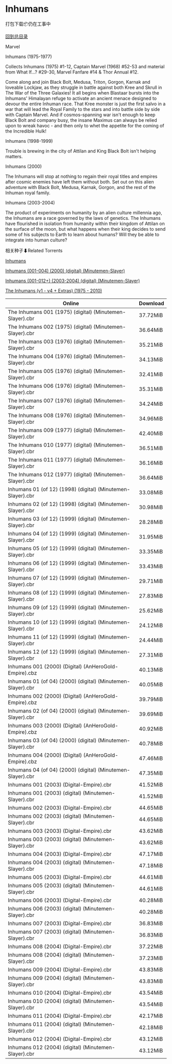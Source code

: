 # Inhumans

打包下载📦仍在工事中

[回到总目录](/Catalogs.md)

Marvel

Inhumans (1975-1977)

Collects Inhumans (1975) #1-12, Captain Marvel (1968) #52-53 and material from What If...? #29-30, Marvel Fanfare #14 & Thor Annual #12.



Come along and join Black Bolt, Medusa, Triton, Gorgon, Karnak and loveable Lockjaw, as they struggle in battle against both Kree and Skrull in The War of the Three Galaxies! It all begins when Blastaar bursts into the Inhumans' Himalayan refuge to activate an ancient menace designed to devour the entire Inhuman race. That Kree monster is just the first salvo in a war that will lead the Royal Family to the stars and into battle side by side with Captain Marvel. And if cosmos-spanning war isn't enough to keep Black Bolt and company busy, the insane Maximus can always be relied upon to wreak havoc - and then only to whet the appetite for the coming of the Incredible Hulk!



Inhumans (1998-1999)

Trouble is brewing in the city of Attilan and King Black Bolt isn't helping matters.



Inhumans (2000)

The Inhumans will stop at nothing to regain their royal titles and empires after cosmic enemies have left them without both. Set out on this alien adventure with Black Bolt, Medusa, Karnak, Gorgon, and the rest of the Inhuman royal family.



Inhumans (2003-2004)

The product of experiments on humanity by an alien culture millennia ago, the Inhumans are a race governed by the laws of genetics. The Inhumans have flourished in isolation from humanity within their kingdom of Attilan on the surface of the moon, but what happens when their king decides to send some of his subjects to Earth to learn about humans? Will they be able to integrate into human culture? 





相关种子⬇Related Torrents

[Inhumans](https://github.com/alicewish/markdown/blob/master/torrent/Inhumans.md)

[Inhumans (001-004) (2000) (digital) (Minutemen-Slayer)](https://github.com/alicewish/markdown/blob/master/torrent/Inhumans--001-004---2000---digital---Minutemen-Slayer.md)

[Inhumans (001-012+) (2003-2004) (digital) (Minutemen-Slayer)](https://github.com/alicewish/markdown/blob/master/torrent/Inhumans--001-012----2003-2004---digital---Minutemen-Slayer.md)

[The Inhumans (v1 - v4 + Extras) (1975 - 2010)](https://github.com/alicewish/markdown/blob/master/torrent/The-Inhumans--v1---v4---Extras---1975---2010.md)

Online | Download
--- | ---
The Inhumans 001 (1975) (digital) (Minutemen-Slayer).cbr | 37.72MiB
The Inhumans 002 (1975) (digital) (Minutemen-Slayer).cbr | 36.64MiB
The Inhumans 003 (1976) (digital) (Minutemen-Slayer).cbr | 35.21MiB
The Inhumans 004 (1976) (digital) (Minutemen-Slayer).cbr | 34.13MiB
The Inhumans 005 (1976) (digital) (Minutemen-Slayer).cbr | 32.41MiB
The Inhumans 006 (1976) (digital) (Minutemen-Slayer).cbr | 35.31MiB
The Inhumans 007 (1976) (digital) (Minutemen-Slayer).cbr | 34.24MiB
The Inhumans 008 (1976) (digital) (Minutemen-Slayer).cbr | 34.96MiB
The Inhumans 009 (1977) (digital) (Minutemen-Slayer).cbr | 42.40MiB
The Inhumans 010 (1977) (digital) (Minutemen-Slayer).cbr | 36.51MiB
The Inhumans 011 (1977) (digital) (Minutemen-Slayer).cbr | 36.16MiB
The Inhumans 012 (1977) (digital) (Minutemen-Slayer).cbr | 36.64MiB
Inhumans 01 (of 12) (1998) (digital) (Minutemen-Slayer).cbr | 33.08MiB
Inhumans 02 (of 12) (1998) (digital) (Minutemen-Slayer).cbr | 30.98MiB
Inhumans 03 (of 12) (1999) (digital) (Minutemen-Slayer).cbr | 28.28MiB
Inhumans 04 (of 12) (1999) (digital) (Minutemen-Slayer).cbr | 31.95MiB
Inhumans 05 (of 12) (1999) (digital) (Minutemen-Slayer).cbr | 33.35MiB
Inhumans 06 (of 12) (1999) (digital) (Minutemen-Slayer).cbr | 33.43MiB
Inhumans 07 (of 12) (1999) (digital) (Minutemen-Slayer).cbr | 29.71MiB
Inhumans 08 (of 12) (1999) (digital) (Minutemen-Slayer).cbr | 27.83MiB
Inhumans 09 (of 12) (1999) (digital) (Minutemen-Slayer).cbr | 25.62MiB
Inhumans 10 (of 12) (1999) (digital) (Minutemen-Slayer).cbr | 24.12MiB
Inhumans 11 (of 12) (1999) (digital) (Minutemen-Slayer).cbr | 24.44MiB
Inhumans 12 (of 12) (1999) (digital) (Minutemen-Slayer).cbr | 27.31MiB
Inhumans 001 (2000) (Digital) (AnHeroGold-Empire).cbz | 40.13MiB
Inhumans 01 (of 04) (2000) (digital) (Minutemen-Slayer).cbr | 40.05MiB
Inhumans 002 (2000) (Digital) (AnHeroGold-Empire).cbz | 39.79MiB
Inhumans 02 (of 04) (2000) (digital) (Minutemen-Slayer).cbr | 39.69MiB
Inhumans 003 (2000) (Digital) (AnHeroGold-Empire).cbz | 40.92MiB
Inhumans 03 (of 04) (2000) (digital) (Minutemen-Slayer).cbr | 40.78MiB
Inhumans 004 (2000) (Digital) (AnHeroGold-Empire).cbz | 47.46MiB
Inhumans 04 (of 04) (2000) (digital) (Minutemen-Slayer).cbr | 47.35MiB
Inhumans 001 (2003) (Digital-Empire).cbr | 41.52MiB
Inhumans 001 (2003) (digital) (Minutemen-Slayer).cbr | 41.52MiB
Inhumans 002 (2003) (Digital-Empire).cbr | 44.65MiB
Inhumans 002 (2003) (digital) (Minutemen-Slayer).cbr | 44.65MiB
Inhumans 003 (2003) (Digital-Empire).cbr | 43.62MiB
Inhumans 003 (2003) (digital) (Minutemen-Slayer).cbr | 43.62MiB
Inhumans 004 (2003) (Digital-Empire).cbr | 47.17MiB
Inhumans 004 (2003) (digital) (Minutemen-Slayer).cbr | 47.18MiB
Inhumans 005 (2003) (Digital-Empire).cbr | 44.61MiB
Inhumans 005 (2003) (digital) (Minutemen-Slayer).cbr | 44.61MiB
Inhumans 006 (2003) (Digital-Empire).cbr | 40.28MiB
Inhumans 006 (2003) (digital) (Minutemen-Slayer).cbr | 40.28MiB
Inhumans 007 (2003) (Digital-Empire).cbr | 36.83MiB
Inhumans 007 (2003) (digital) (Minutemen-Slayer).cbr | 36.83MiB
Inhumans 008 (2004) (Digital-Empire).cbr | 37.22MiB
Inhumans 008 (2004) (digital) (Minutemen-Slayer).cbr | 37.23MiB
Inhumans 009 (2004) (Digital-Empire).cbr | 43.83MiB
Inhumans 009 (2004) (digital) (Minutemen-Slayer).cbr | 43.83MiB
Inhumans 010 (2004) (Digital-Empire).cbr | 43.54MiB
Inhumans 010 (2004) (digital) (Minutemen-Slayer).cbr | 43.54MiB
Inhumans 011 (2004) (Digital-Empire).cbr | 42.17MiB
Inhumans 011 (2004) (digital) (Minutemen-Slayer).cbr | 42.18MiB
Inhumans 012 (2004) (Digital-Empire).cbr | 43.12MiB
Inhumans 012 (2004) (digital) (Minutemen-Slayer).cbr | 43.12MiB
